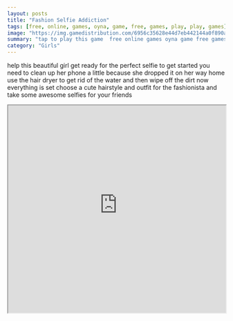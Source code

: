 ```yaml
---
layout: posts
title: "Fashion Selfie Addiction"
tags: [free, online, games, oyna, game, free, games, play, play, games]
image: "https://img.gamedistribution.com/6956c35628e44d7eb442144a0f890ade.jpg"
summary: "tap to play this game  free online games oyna game free games play play games"
category: "Girls"
---
```


help this beautiful girl get ready for the perfect selfie to get started you need to clean up her phone a little because she dropped it on her way home use the hair dryer to get rid of the water and then wipe off the dirt now everything is set choose a cute hairstyle and outfit for the fashionista and take some awesome selfies for your friends

<iframe width="100%" height="480px;" src="https://html5.gamedistribution.com/6956c35628e44d7eb442144a0f890ade/"></iframe>